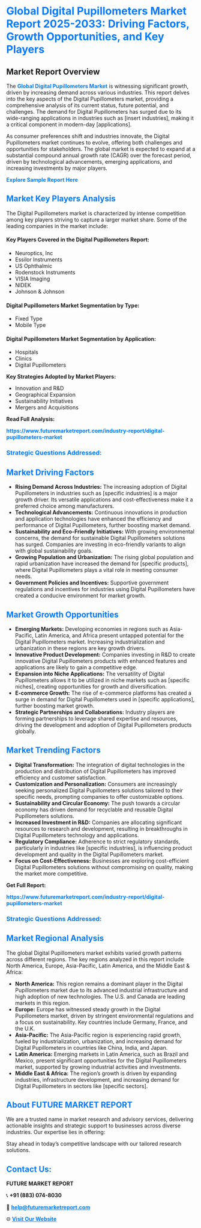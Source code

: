 <h1 style="color: #007BFF;">Global Digital Pupillometers Market Report 2025-2033: Driving Factors, Growth Opportunities, and Key Players</h1>

<section id="overview">
<h2>Market Report Overview</h2>
<p>The <a href="https://www.futuremarketreport.com/industry-report/digital-pupillometers-market" style="color: #007BFF; text-decoration: none;"><strong>Global Digital Pupillometers Market</strong></a> is witnessing significant growth, driven by increasing demand across various industries. This report delves into the key aspects of the Digital Pupillometers market, providing a comprehensive analysis of its current status, future potential, and challenges. The demand for Digital Pupillometers has surged due to its wide-ranging applications in industries such as [insert industries], making it a critical component in modern-day [applications].</p>
<p>As consumer preferences shift and industries innovate, the Digital Pupillometers market continues to evolve, offering both challenges and opportunities for stakeholders. The global market is expected to expand at a substantial compound annual growth rate (CAGR) over the forecast period, driven by technological advancements, emerging applications, and increasing investments by major players.</p>
</section>

<section id="overview">
<p><a href="https://www.futuremarketreport.com/request-sample/reportId=125077" style="color: #007BFF; text-decoration: none;"><strong>Explore Sample Report Here</strong></a></p>
</section>

<section id="key-players">
<h2 style="color: #007BFF;">Market Key Players Analysis</h2>
<p>The Digital Pupillometers market is characterized by intense competition among key players striving to capture a larger market share. Some of the leading companies in the market include:</p>
<h4>Key Players Covered in the Digital Pupillometers Report:</h4>
<ul><li>Neuroptics, Inc</li><li>Essilor Instruments</li><li>US Ophthalmic</li><li>Rodenstock Instruments</li><li>VISIA Imaging</li><li>NIDEK</li><li>Johnson &amp; Johnson</li></ul>
<h4>Digital Pupillometers Market Segmentation by Type:</h4>
<ul><li>Fixed Type</li><li>Mobile Type</li></ul>

<h4>Digital Pupillometers Market Segmentation by Application:</h4>
<ul><li>Hospitals</li><li>Clinics</li><li>Digital Pupillometers</li></ul>
<p><strong>Key Strategies Adopted by Market Players:</strong></p>
<ul>
<li>Innovation and R&D</li>
<li>Geographical Expansion</li>
<li>Sustainability Initiatives</li>
<li>Mergers and Acquisitions</li>
</ul>
</section>

<section>
<p><strong>Read Full Analysis: </strong></p><a href="https://www.futuremarketreport.com/industry-report/digital-pupillometers-market" style="color: #007BFF; text-decoration: none;"><strong>https://www.futuremarketreport.com/industry-report/digital-pupillometers-market</strong></a>
<h3 style="color: #007BFF;">Strategic Questions Addressed:</h3>
</section>

<section id="driving-factors">
<h2 style="color: #007BFF;">Market Driving Factors</h2>
<ul>
<li><strong>Rising Demand Across Industries:</strong> The increasing adoption of Digital Pupillometers in industries such as [specific industries] is a major growth driver. Its versatile applications and cost-effectiveness make it a preferred choice among manufacturers.</li>
<li><strong>Technological Advancements:</strong> Continuous innovations in production and application technologies have enhanced the efficiency and performance of Digital Pupillometers, further boosting market demand.</li>
<li><strong>Sustainability and Eco-Friendly Initiatives:</strong> With growing environmental concerns, the demand for sustainable Digital Pupillometers solutions has surged. Companies are investing in eco-friendly variants to align with global sustainability goals.</li>
<li><strong>Growing Population and Urbanization:</strong> The rising global population and rapid urbanization have increased the demand for [specific products], where Digital Pupillometers plays a vital role in meeting consumer needs.</li>
<li><strong>Government Policies and Incentives:</strong> Supportive government regulations and incentives for industries using Digital Pupillometers have created a conducive environment for market growth.</li>
</ul>
</section>

<section id="growth-opportunities">
<h2 style="color: #007BFF;">Market Growth Opportunities</h2>
<ul>
<li><strong>Emerging Markets:</strong> Developing economies in regions such as Asia-Pacific, Latin America, and Africa present untapped potential for the Digital Pupillometers market. Increasing industrialization and urbanization in these regions are key growth drivers.</li>
<li><strong>Innovative Product Development:</strong> Companies investing in R&D to create innovative Digital Pupillometers products with enhanced features and applications are likely to gain a competitive edge.</li>
<li><strong>Expansion into Niche Applications:</strong> The versatility of Digital Pupillometers allows it to be utilized in niche markets such as [specific niches], creating opportunities for growth and diversification.</li>
<li><strong>E-commerce Growth:</strong> The rise of e-commerce platforms has created a surge in demand for Digital Pupillometers used in [specific applications], further boosting market growth.</li>
<li><strong>Strategic Partnerships and Collaborations:</strong> Industry players are forming partnerships to leverage shared expertise and resources, driving the development and adoption of Digital Pupillometers products globally.</li>
</ul>
</section>

<section id="trending-factors">
<h2 style="color: #007BFF;">Market Trending Factors</h2>
<ul>
<li><strong>Digital Transformation:</strong> The integration of digital technologies in the production and distribution of Digital Pupillometers has improved efficiency and customer satisfaction.</li>
<li><strong>Customization and Personalization:</strong> Consumers are increasingly seeking personalized Digital Pupillometers solutions tailored to their specific needs, prompting companies to offer customizable options.</li>
<li><strong>Sustainability and Circular Economy:</strong> The push towards a circular economy has driven demand for recyclable and reusable Digital Pupillometers solutions.</li>
<li><strong>Increased Investment in R&D:</strong> Companies are allocating significant resources to research and development, resulting in breakthroughs in Digital Pupillometers technology and applications.</li>
<li><strong>Regulatory Compliance:</strong> Adherence to strict regulatory standards, particularly in industries like [specific industries], is influencing product development and quality in the Digital Pupillometers market.</li>
<li><strong>Focus on Cost-Effectiveness:</strong> Businesses are exploring cost-efficient Digital Pupillometers solutions without compromising on quality, making the market more competitive.</li>
</ul>
</section>

<section>
<p><strong>Get Full Report: </strong></p><a href="https://www.futuremarketreport.com/industry-report/digital-pupillometers-market" style="color: #007BFF; text-decoration: none;"><strong>https://www.futuremarketreport.com/industry-report/digital-pupillometers-market</strong></a>
<h3 style="color: #007BFF;">Strategic Questions Addressed:</h3>
</section>


<section id="regional-analysis">
<h2 style="color: #007BFF;">Market Regional Analysis</h2>
<p>The global Digital Pupillometers market exhibits varied growth patterns across different regions. The key regions analyzed in this report include North America, Europe, Asia-Pacific, Latin America, and the Middle East & Africa:</p>
<ul>
<li><strong>North America:</strong> This region remains a dominant player in the Digital Pupillometers market due to its advanced industrial infrastructure and high adoption of new technologies. The U.S. and Canada are leading markets in this region.</li>
<li><strong>Europe:</strong> Europe has witnessed steady growth in the Digital Pupillometers market, driven by stringent environmental regulations and a focus on sustainability. Key countries include Germany, France, and the U.K.</li>
<li><strong>Asia-Pacific:</strong> The Asia-Pacific region is experiencing rapid growth, fueled by industrialization, urbanization, and increasing demand for Digital Pupillometers in countries like China, India, and Japan.</li>
<li><strong>Latin America:</strong> Emerging markets in Latin America, such as Brazil and Mexico, present significant opportunities for the Digital Pupillometers market, supported by growing industrial activities and investments.</li>
<li><strong>Middle East & Africa:</strong> The region’s growth is driven by expanding industries, infrastructure development, and increasing demand for Digital Pupillometers in sectors like [specific sectors].</li>
</ul>
</section>

<footer>
<h2 style="color: #007BFF;">About FUTURE MARKET REPORT</h2>
<p>We are a trusted name in market research and advisory services, delivering actionable insights and strategic support to businesses across diverse industries. Our expertise lies in offering:</p>

<p>Stay ahead in today’s competitive landscape with our tailored research solutions.</p>

<h2 style="color: #007BFF;">Contact Us:</h2>
<p><strong>FUTURE MARKET REPORT</strong></p>
<p>📞 <strong>+91 (883) 074-8030</strong></p>
<p>📧 <strong><a href="mailto:help@futuremarketreport.com" style="color: #007BFF;">help@futuremarketreport.com</a></strong></p>
<p>🌐 <strong><a href="https://www.futuremarketreport.com/" style="color: #007BFF;">Visit Our Website</a></strong></p>
</footer>